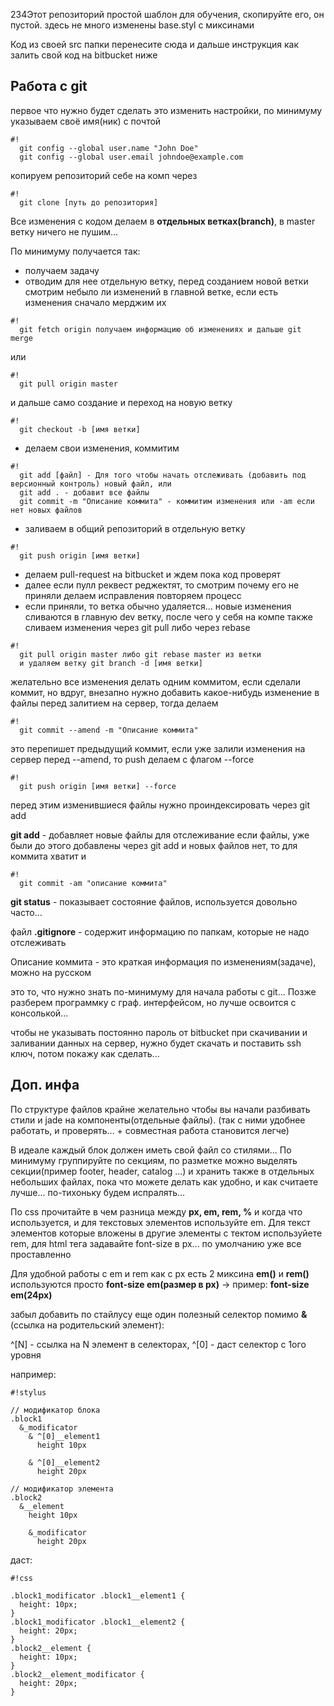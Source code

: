 234Этот репозиторий простой шаблон для обучения, скопируйте его, он пустой. здесь не много изменены base.styl c миксинами

Код из своей src папки перенесите сюда и дальше инструкция как залить свой код на bitbucket ниже  

## Работа с git ##

первое что нужно будет сделать это изменить настройки, по минимуму указываем своё имя(ник) с почтой
```
#!
  git config --global user.name "John Doe"
  git config --global user.email johndoe@example.com
```

копируем репозиторий себе на комп через
```
#!
  git clone [путь до репозитория]
```

Все изменения с кодом делаем в **отдельных ветках(branch)**, в master ветку ничего не пушим...

По минимуму получается так:

* получаем задачу
* отводим для нее отдельную ветку, перед созданием новой ветки смотрим небыло ли изменений в главной ветке, если есть изменения сначало мерджим их
```
#!
  git fetch origin получаем информацию об изменениях и дальше git merge

```
или
```
#!
  git pull origin master
```
и дальше само создание и переход на новую ветку
```
#!
  git checkout -b [имя ветки]
```

* делаем свои изменения, коммитим
```
#!
  git add [файл] - Для того чтобы начать отслеживать (добавить под версионный контроль) новый файл, или
  git add . - добавит все файлы
  git commit -m "Описание коммита" - коммитим изменения или -am если нет новых файлов
```

* заливаем в общий репозиторий в отдельную ветку
```
#!
  git push origin [имя ветки]
```

* делаем pull-request на bitbucket и ждем пока код проверят
* далее если пулл реквест реджектят, то смотрим почему его не приняли делаем исправления повторяем процесс
* если приняли, то ветка обычно удаляется... новые изменения сливаются в главную dev ветку, после чего у себя на компе также сливаем изменения через git pull либо через rebase
```
#!
  git pull origin master либо git rebase master из ветки
  и удаляем ветку git branch -d [имя ветки]
```

желательно все изменения делать одним коммитом, если сделали коммит, но вдруг, внезапно нужно добавить какое-нибудь изменение в файлы перед залитием на сервер, тогда делаем
```
#!
  git commit --amend -m "Описание коммита"
```
это перепишет предыдущий коммит, если уже залили изменения на сервер перед --amend, то push делаем с флагом --force
```
#!
  git push origin [имя ветки] --force
```

перед этим изменившиеся файлы нужно проиндексировать через git add

**git add** - добавляет новые файлы для отслеживание
если файлы, уже были до этого добавлены через git add и новых файлов нет, то для коммита хватит и
```
#!
  git commit -am "описание коммита"
```

**git status** - показывает состояние файлов, используется довольно часто...

файл **.gitignore** - содержит информацию по папкам, которые не надо отслеживать

Описание коммита - это краткая информация по изменениям(задаче), можно на русском

это то, что нужно знать по-минимуму для начала работы с git... Позже разберем программку с граф. интерфейсом, но лучше освоится с консолькой...

чтобы не указывать постоянно пароль от bitbucket при скачивании и заливании данных на сервер, нужно будет скачать и поставить ssh ключ, потом покажу как сделать...

## Доп. инфа ##

По структуре файлов крайне желательно чтобы вы начали разбивать стили и jade на компоненты(отдельные файлы). (так с ними удобнее работать, и проверять... + совместная работа становится легче)

В идеале каждый блок должен иметь свой файл со стилями...
По минимуму группируйте по секциям, по разметке можно выделять секции(пример footer, header, catalog ...) и хранить также в отдельных небольших файлах,
пока что можете делать как удобно, и как считаете лучше... по-тихоньку будем испралять...

По css прочитайте в чем разница между **px, em, rem, %** и когда что используется, и для текстовых элементов используйте em. Для текст элементов которые вложены в другие элементы с тектом используйете rem, для html тега задавайте font-size в px... по умолчанию уже все проставленно

Для удобной работы с em и rem как c px есть 2 миксина **em()** и **rem()** используются просто **font-size em(размер в px)** -> пример: **font-size em(24px)**

забыл добавить по стайлусу еще один полезный селектор помимо **&**(ссылка на родительский элемент):

^[N] - ссылка на N элемент в селекторах, ^[0] - даст селектор с 1ого уровня

например:

```
#!stylus

// модификатор блока
.block1
  &_modificator
    & ^[0]__element1
      height 10px

    & ^[0]__element2
      height 20px

// модификатор элемента
.block2
  &__element
    height 10px

    &_modificator
      height 20px

```

даст:

```
#!css

.block1_modificator .block1__element1 {
  height: 10px;
}
.block1_modificator .block1__element2 {
  height: 20px;
}
.block2__element {
  height: 10px;
}
.block2__element_modificator {
  height: 20px;
}

```
